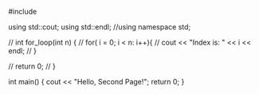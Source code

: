 #include <iostream>

using std::cout;
using std::endl;
//using namespace std;

// int for_loop(int n) {
//     for( i = 0; i < n: i++){
//         cout << "Index is: " << i << endl;
//     }

//     return 0;
// }


int main() {
    cout << "Hello, Second Page!";
    return 0;
}
